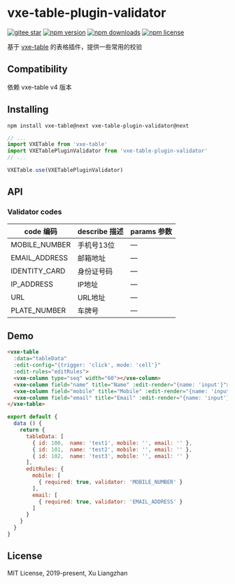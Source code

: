# vxe-table-plugin-validator

[![gitee star](https://gitee.com/x-extends/vxe-table-plugin-validator/badge/star.svg?theme=dark)](https://gitee.com/x-extends/vxe-table-plugin-validator/stargazers)
[![npm version](https://img.shields.io/npm/v/vxe-table-plugin-validator.svg?style=flat-square)](https://www.npmjs.com/package/vxe-table-plugin-validator)
[![npm downloads](https://img.shields.io/npm/dm/vxe-table-plugin-validator.svg?style=flat-square)](http://npm-stat.com/charts.html?package=vxe-table-plugin-validator)
[![npm license](https://img.shields.io/github/license/mashape/apistatus.svg)](LICENSE)

基于 [vxe-table](https://github.com/xuliangzhan/vxe-table) 的表格插件，提供一些常用的校验

## Compatibility

依赖 vxe-table v4 版本  

## Installing

```shell
npm install vxe-table@next vxe-table-plugin-validator@next
```

```javascript
// ...
import VXETable from 'vxe-table'
import VXETablePluginValidator from 'vxe-table-plugin-validator'
// ...

VXETable.use(VXETablePluginValidator)
```

## API

### Validator codes

| code 编码 | describe 描述 | params 参数 |
|------|------|------|
| MOBILE_NUMBER | 手机号13位 | — |
| EMAIL_ADDRESS  | 邮箱地址 | — |
| IDENTITY_CARD  | 身份证号码 | — |
| IP_ADDRESS  | IP地址 | — |
| URL  | URL地址 | — |
| PLATE_NUMBER  | 车牌号 | — |

## Demo

```html
<vxe-table
  :data="tableData"
  :edit-config="{trigger: 'click', mode: 'cell'}"
  :edit-rules="editRules">
  <vxe-column type="seq" width="60"></vxe-column>
  <vxe-column field="name" title="Name" :edit-render="{name: 'input'}"></vxe-column>
  <vxe-column field="mobile" title="Mobile" :edit-render="{name: 'input'}"></vxe-column>
  <vxe-column field="email" title="Email" :edit-render="{name: 'input'}"></vxe-column>
</vxe-table>
```

```javascript
export default {
  data () {
    return {
      tableData: [
        { id: 100,  name: 'test1', mobile: '', email: '' },
        { id: 101,  name: 'test2', mobile: '', email: '' },
        { id: 102,  name: 'test3', mobile: '', email: '' }
      ],
      editRules: {
        mobile: [
          { required: true, validator: 'MOBILE_NUMBER' }
        ],
        email: [
          { required: true, validator: 'EMAIL_ADDRESS' }
        ]
      }
    }
  }
}
```

## License

MIT License, 2019-present, Xu Liangzhan